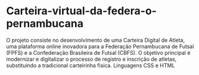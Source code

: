 # Carteira-virtual-da-federa-o-pernambucana
O projeto consiste no desenvolvimento de uma Carteira Digital de Atleta, uma plataforma online inovadora para a Federação Pernambucana de Futsal (FPFS) e a Confederação Brasileira de Futsal (CBFS). O objetivo principal é modernizar e digitalizar o processo de registro e inscrição de atletas, substituindo a tradicional carteirinha fisica.
Linguagens  CSS e HTML
